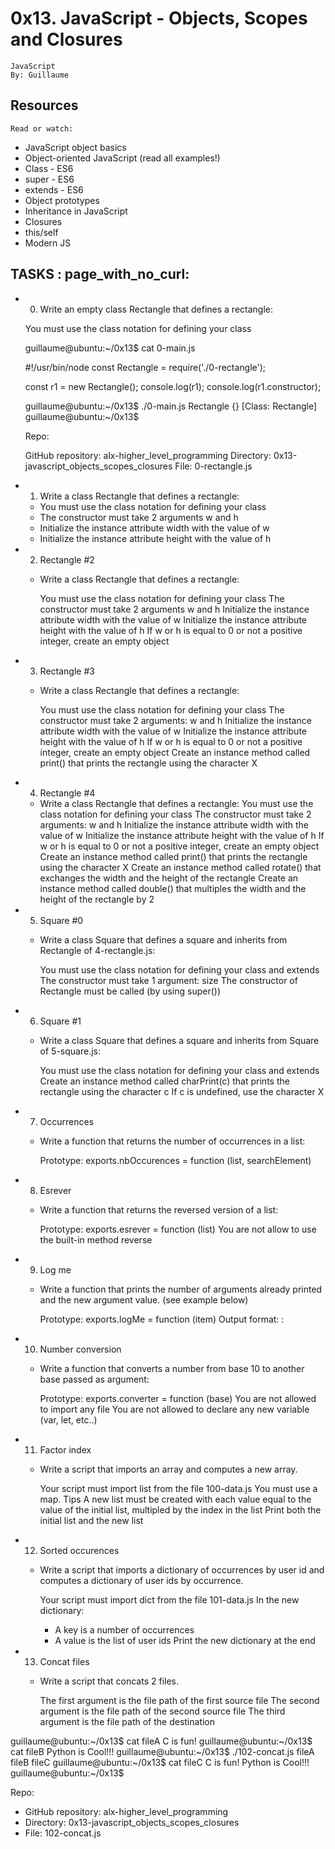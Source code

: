 # 0x13. JavaScript - Objects, Scopes and Closures
	JavaScript
 	By: Guillaume

## Resources
	Read or watch:

* JavaScript object basics
* Object-oriented JavaScript (read all examples!)
* Class - ES6
* super - ES6
* extends - ES6
* Object prototypes
* Inheritance in JavaScript
* Closures
* this/self
* Modern JS

## TASKS : page_with_no_curl:

* 0. Write an empty class Rectangle that defines a rectangle:

	You must use the class notation for defining your class


	guillaume@ubuntu:~/0x13$ cat 0-main.js

	#!/usr/bin/node
	const Rectangle = require('./0-rectangle');

	const r1 = new Rectangle();
	console.log(r1);
	console.log(r1.constructor);

	guillaume@ubuntu:~/0x13$ ./0-main.js
	Rectangle {}
	[Class: Rectangle]
	guillaume@ubuntu:~/0x13$ 

	Repo:

	GitHub repository: alx-higher_level_programming
	Directory: 0x13-javascript_objects_scopes_closures
	File: 0-rectangle.js


* 1. Write a class Rectangle that defines a rectangle:

  * You must use the class notation for defining your class
  * The constructor must take 2 arguments w and h
  * Initialize the instance attribute width with the value of w
  * Initialize the instance attribute height with the value of h


* 2. Rectangle #2
  
  * Write a class Rectangle that defines a rectangle:

	You must use the class notation for defining your class
	The constructor must take 2 arguments w and h
	Initialize the instance attribute width with the value of w
	Initialize the instance attribute height with the value of h
	If w or h is equal to 0 or not a positive integer, create an empty object

* 3. Rectangle #3

  * Write a class Rectangle that defines a rectangle:

	You must use the class notation for defining your class
	The constructor must take 2 arguments: w and h
	Initialize the instance attribute width with the value of w
	Initialize the instance attribute height with the value of h
	If w or h is equal to 0 or not a positive integer, create an empty object
	Create an instance method called print() that prints the rectangle using the character X

* 4. Rectangle #4

  * Write a class Rectangle that defines a rectangle:
	You must use the class notation for defining your class
	The constructor must take 2 arguments: w and h
	Initialize the instance attribute width with the value of w
	Initialize the instance attribute height with the value of h
	If w or h is equal to 0 or not a positive integer, create an empty object
	Create an instance method called print() that prints the rectangle using the character X
	Create an instance method called rotate() that exchanges the width and the height of the rectangle
	Create an instance method called double() that multiples the width and the height of the rectangle by 2

* 5. Square #0

  * Write a class Square that defines a square and inherits from Rectangle of 4-rectangle.js:

	You must use the class notation for defining your class and extends
	The constructor must take 1 argument: size
	The constructor of Rectangle must be called (by using super())

* 6.  Square #1

  * Write a class Square that defines a square and inherits from Square of 5-square.js:

	You must use the class notation for defining your class and extends
	Create an instance method called charPrint(c) that prints the rectangle using the character c
	If c is undefined, use the character X

* 7. Occurrences

  * Write a function that returns the number of occurrences in a list:

	Prototype: exports.nbOccurences = function (list, searchElement)

* 8. Esrever

  * Write a function that returns the reversed version of a list:

	Prototype: exports.esrever = function (list)
	You are not allow to use the built-in method reverse

* 9. Log me

  * Write a function that prints the number of arguments already printed and the new argument value. (see example below)

	Prototype: exports.logMe = function (item)
	Output format: <number arguments already printed>: <current argument value>

* 10. Number conversion
  
  * Write a function that converts a number from base 10 to another base passed as argument:

	Prototype: exports.converter = function (base)
	You are not allowed to import any file
	You are not allowed to declare any new variable (var, let, etc..)

* 11. Factor index

  * Write a script that imports an array and computes a new array.

	Your script must import list from the file 100-data.js
	You must use a map. Tips
	A new list must be created with each value equal to the value of the initial list, multipled by the index in the list
	Print both the initial list and the new list

* 12. Sorted occurences

  * Write a script that imports a dictionary of occurrences by user id and computes a dictionary of user ids by occurrence.

	Your script must import dict from the file 101-data.js
	In the new dictionary:
	 * A key is a number of occurrences
	 * A value is the list of user ids
	Print the new dictionary at the end

* 13. Concat files

  * Write a script that concats 2 files.

	The first argument is the file path of the first source file
	The second argument is the file path of the second source file
	The third argument is the file path of the destination

guillaume@ubuntu:~/0x13$ cat fileA
C is fun!
guillaume@ubuntu:~/0x13$ cat fileB
Python is Cool!!!
guillaume@ubuntu:~/0x13$ ./102-concat.js fileA fileB fileC
guillaume@ubuntu:~/0x13$ cat fileC
C is fun!
Python is Cool!!!
guillaume@ubuntu:~/0x13$ 

Repo:

* GitHub repository: alx-higher_level_programming
* Directory: 0x13-javascript_objects_scopes_closures
* File: 102-concat.js






